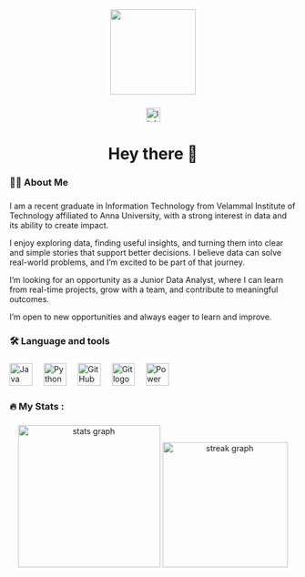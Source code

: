 <div align="center">
  <img height="150" src="https://media.giphy.com/media/v1.Y2lkPTc5MGI3NjExdm5uYjc4bmxoOGQycjI3bmY2aXlrY3hncDVwZDRlMzd6OXp6cnAzOSZlcD12MV9naWZzX3NlYXJjaCZjdD1n/qgQUggAC3Pfv687qPC/giphy.gif"  />
</div>

###

<div align="center">
 <a href="https://www.linkedin.com/in/pradeepselvam/" target="_blank">
  <img src="https://img.shields.io/static/v1?message=LinkedIn&logo=linkedin&label=&color=0077B5&logoColor=white&labelColor=&style=for-the-badge" height="25" alt="linkedin logo" />
</a>



###

<h1 align="center">Hey there 👋</h1>

###

<h3 align="left">👩‍💻  About Me</h3>

###

<p align = "left">I am a recent graduate in Information Technology from Velammal Institute of Technology affiliated to Anna University, with a strong interest in data and its ability to create impact.</p>

<p align = "left">I enjoy exploring data, finding useful insights, and turning them into clear and simple stories that support better decisions. I believe data can solve real-world problems, and I’m excited to be part of that journey.</p>

<p align = "left">I’m looking for an opportunity as a Junior Data Analyst, where I can learn from real-time projects, grow with a team, and contribute to meaningful outcomes.</p>

<p align = "left">I’m open to new opportunities and always eager to learn and improve.</p>

###

<h3 align="left">🛠 Language and tools</h3>

###

<div align="left">
  <img src="https://cdn.jsdelivr.net/gh/devicons/devicon/icons/java/java-original.svg" height="40" alt="Java logo" />
  <img width="12" />
  <img src="https://cdn.jsdelivr.net/gh/devicons/devicon/icons/python/python-original.svg" height="40" alt="Python logo" />
  <img width="12" />
  <img src="https://cdn.jsdelivr.net/gh/devicons/devicon/icons/github/github-original.svg" height="40" alt="GitHub logo" />
  <img width="12" />
  <img src="https://cdn.jsdelivr.net/gh/devicons/devicon/icons/git/git-original.svg" height="40" alt="Git logo" />
  <img width="12" />
  <img src="https://upload.wikimedia.org/wikipedia/commons/c/cf/New_Power_BI_Logo.svg" height="40" alt="Power BI logo" />
</div>



###

<h3 align="left">🔥   My Stats :</h3>

###

<div align="center">
  <img src="https://github-readme-stats.vercel.app/api?username=pradeepselvam9361&hide_title=false&hide_rank=false&show_icons=true&include_all_commits=true&count_private=true&disable_animations=false&theme=dracula&locale=en&hide_border=false&order=1" height="250" alt="stats graph"  />
  <img src="https://streak-stats.demolab.com?user=pradeepselvam9361&locale=en&mode=daily&theme=dark&hide_border=false&border_radius=5&order=3" height="220" alt="streak graph"  />
</div>

###

